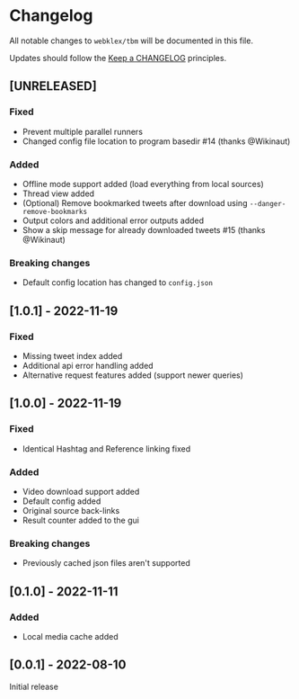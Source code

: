# Changelog

All notable changes to `webklex/tbm` will be documented in this file.

Updates should follow the [Keep a CHANGELOG](http://keepachangelog.com/) principles.


## [UNRELEASED]
### Fixed
- Prevent multiple parallel runners
- Changed config file location to program basedir #14 (thanks @Wikinaut)

### Added
- Offline mode support added (load everything from local sources)
- Thread view added
- (Optional) Remove bookmarked tweets after download using `--danger-remove-bookmarks`
- Output colors and additional error outputs added
- Show a skip message for already downloaded tweets #15 (thanks @Wikinaut)

### Breaking changes
- Default config location has changed to `config.json`


## [1.0.1] - 2022-11-19
### Fixed
- Missing tweet index added
- Additional api error handling added
- Alternative request features added (support newer queries)


## [1.0.0] - 2022-11-19
### Fixed
- Identical Hashtag and Reference linking fixed

### Added
- Video download support added
- Default config added
- Original source back-links
- Result counter added to the gui

### Breaking changes
- Previously cached json files aren't supported


## [0.1.0] - 2022-11-11
### Added
- Local media cache added


## [0.0.1] - 2022-08-10
Initial release
